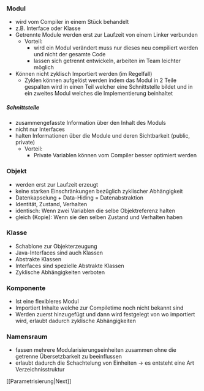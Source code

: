 ### Modul
- wird vom Compiler in einem Stück behandelt
- z.B. Interface oder Klasse
- Getrennte Module werden erst zur Laufzeit von einem Linker verbunden
	- Vorteil: 
		- wird ein Modul verändert muss nur dieses neu compiliert werden und nicht der gesamte Code
		- lassen sich getrennt entwickeln, arbeiten im Team leichter möglich
- Können nicht zyklisch Importiert werden (im Regelfall)
	- Zyklen können aufgelöst werden indem das Modul in 2 Teile gespalten wird in einen Teil welcher eine Schnittstelle bildet und in ein zweites Modul welches die Implementierung beinhaltet

##### Schnittstelle
- zusammengefasste Information über den Inhalt des Moduls
- nicht nur Interfaces
- halten Informationen über die Module und deren Sichtbarkeit (public, private)
	- Vorteil:
		- Private Variablen können vom Compiler besser optimiert werden

### Objekt
- werden erst zur Laufzeit erzeugt
- keine starken Einschränkungen bezüglich zyklischer Abhängigkeit
- Datenkapselung + Data-Hiding = Datenabstraktion
- Identität, Zustand, Verhalten
- identisch: Wenn zwei Variablen die selbe Objektreferenz halten
- gleich (Kopie): Wenn sie den selben Zustand und Verhalten haben

### Klasse
- Schablone zur Objekterzeugung
- Java-Interfaces sind auch Klassen
- Abstrakte Klassen
- Interfaces sind spezielle Abstrakte Klassen
- Zyklische Abhängigkeiten verboten

### Komponente
- Ist eine flexibleres Modul
- Importiert Inhalte welche zur Compiletime noch nicht bekannt sind
- Werden zuerst hinzugefügt und dann wird festgelegt von wo importiert wird, erlaubt dadurch zyklische Abhängigkeiten

### Namensraum
- fassen mehrere Modularisierungseinheiten zusammen ohne die getrenne Übersetzbarkeit zu beeinflussen
- erlaubt dadurch die Schachtelung von Einheiten → es entsteht eine Art Verzeichnisstruktur

[[Parametrisierung|Next]] 